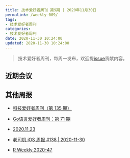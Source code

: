 ```yaml
---
title: 技术爱好者周刊 第9期 | 2020年11月30日
permalink: /weekly-009/
tags:
- 技术爱好者周刊
categories:
- 技术爱好者周刊
date: 2020-11-30 10:24:00
updated: 2020-11-30 10:24:00
---
```


> 技术爱好者周刊，每周一发布，欢迎提[issue](https://github.com/wangyonghong/yonghong-me/issues)贡献内容。



<!-- more -->


## 近期会议


## 其他周报

- [科技爱好者周刊（第 135 期）](https://github.com/ruanyf/weekly/blob/master/docs/issue-135.md)

- [Go语言爱好者周刊：第 71 期](https://github.com/polaris1119/golangweekly/blob/master/docs/issue-071.md)

- [2020.11.23](https://github.com/zenany/weekly/blob/master/software/2020/1123.md)

- [老司机 iOS 周报 #138 | 2020-11-30](https://github.com/SwiftOldDriver/iOS-Weekly/blob/master/Reports/2020/%23137-2020.11.30.md)

- [R Weekly 2020-47](https://rweekly.org/2020-47.html)

